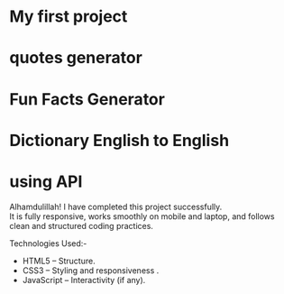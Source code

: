 # My first project
# quotes generator
# Fun Facts Generator
# Dictionary English to English

# using API

Alhamdulillah! I have completed this project successfully.  
It is fully responsive, works smoothly on mobile and laptop, and follows clean and structured coding practices.

Technologies Used:-
- HTML5 – Structure.
- CSS3 – Styling and responsiveness .
- JavaScript – Interactivity (if any).